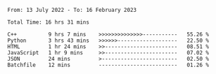 <!--START_SECTION:waka-->

```text
From: 13 July 2022 - To: 16 February 2023

Total Time: 16 hrs 31 mins

C++          9 hrs 7 mins    >>>>>>>>>>>>>>-----------   55.26 %
Python       3 hrs 43 mins   >>>>>>-------------------   22.50 %
HTML         1 hr 24 mins    >>-----------------------   08.51 %
JavaScript   1 hr 9 mins     >>-----------------------   07.02 %
JSON         24 mins         >------------------------   02.50 %
Batchfile    12 mins         -------------------------   01.26 %
```

<!--END_SECTION:waka-->

<!---
yvanlok/yvanlok is a ✨ special ✨ repository because its `README.md` (this file) appears on your GitHub profile.
You can click the Preview link to take a look at your changes.
--->
